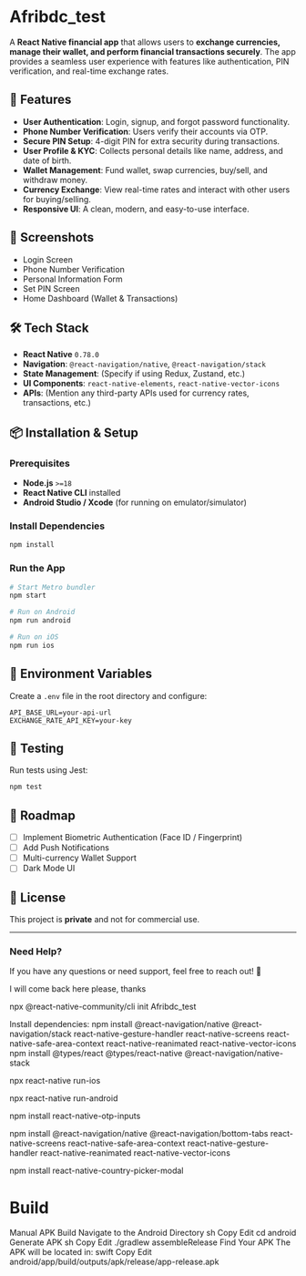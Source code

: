 # Afribdc_test

A **React Native financial app** that allows users to **exchange currencies, manage their wallet, and perform financial transactions securely**. The app provides a seamless user experience with features like authentication, PIN verification, and real-time exchange rates.

## 🚀 Features

- **User Authentication**: Login, signup, and forgot password functionality.
- **Phone Number Verification**: Users verify their accounts via OTP.
- **Secure PIN Setup**: 4-digit PIN for extra security during transactions.
- **User Profile & KYC**: Collects personal details like name, address, and date of birth.
- **Wallet Management**: Fund wallet, swap currencies, buy/sell, and withdraw money.
- **Currency Exchange**: View real-time rates and interact with other users for buying/selling.
- **Responsive UI**: A clean, modern, and easy-to-use interface.

## 📲 Screenshots

- Login Screen
- Phone Number Verification
- Personal Information Form
- Set PIN Screen
- Home Dashboard (Wallet & Transactions)

## 🛠️ Tech Stack

- **React Native** `0.78.0`
- **Navigation**: `@react-navigation/native`, `@react-navigation/stack`
- **State Management**: (Specify if using Redux, Zustand, etc.)
- **UI Components**: `react-native-elements`, `react-native-vector-icons`
- **APIs**: (Mention any third-party APIs used for currency rates, transactions, etc.)

## 📦 Installation & Setup

### Prerequisites

- **Node.js** `>=18`
- **React Native CLI** installed
- **Android Studio / Xcode** (for running on emulator/simulator)

### Install Dependencies

```sh
npm install
```

### Run the App

```sh
# Start Metro bundler
npm start

# Run on Android
npm run android

# Run on iOS
npm run ios
```

## 🔑 Environment Variables

Create a `.env` file in the root directory and configure:

```
API_BASE_URL=your-api-url
EXCHANGE_RATE_API_KEY=your-key
```

## 🧪 Testing

Run tests using Jest:

```sh
npm test
```

## 📖 Roadmap

- [ ] Implement Biometric Authentication (Face ID / Fingerprint)
- [ ] Add Push Notifications
- [ ] Multi-currency Wallet Support
- [ ] Dark Mode UI

## 📝 License

This project is **private** and not for commercial use.

---

### **Need Help?**

If you have any questions or need support, feel free to reach out! 🚀

<!--  -->

I will come back here please, thanks

npx @react-native-community/cli init Afribdc_test

Install dependencies:
npm install @react-navigation/native @react-navigation/stack react-native-gesture-handler react-native-screens react-native-safe-area-context react-native-reanimated react-native-vector-icons
npm install @types/react @types/react-native @react-navigation/native-stack

npx react-native run-ios

npx react-native run-android

npm install react-native-otp-inputs

npm install @react-navigation/native @react-navigation/bottom-tabs react-native-screens react-native-safe-area-context react-native-gesture-handler react-native-reanimated react-native-vector-icons

npm install react-native-country-picker-modal

# Build

Manual APK Build
Navigate to the Android Directory
sh
Copy
Edit
cd android
Generate APK
sh
Copy
Edit
./gradlew assembleRelease
Find Your APK The APK will be located in:
swift
Copy
Edit
android/app/build/outputs/apk/release/app-release.apk

